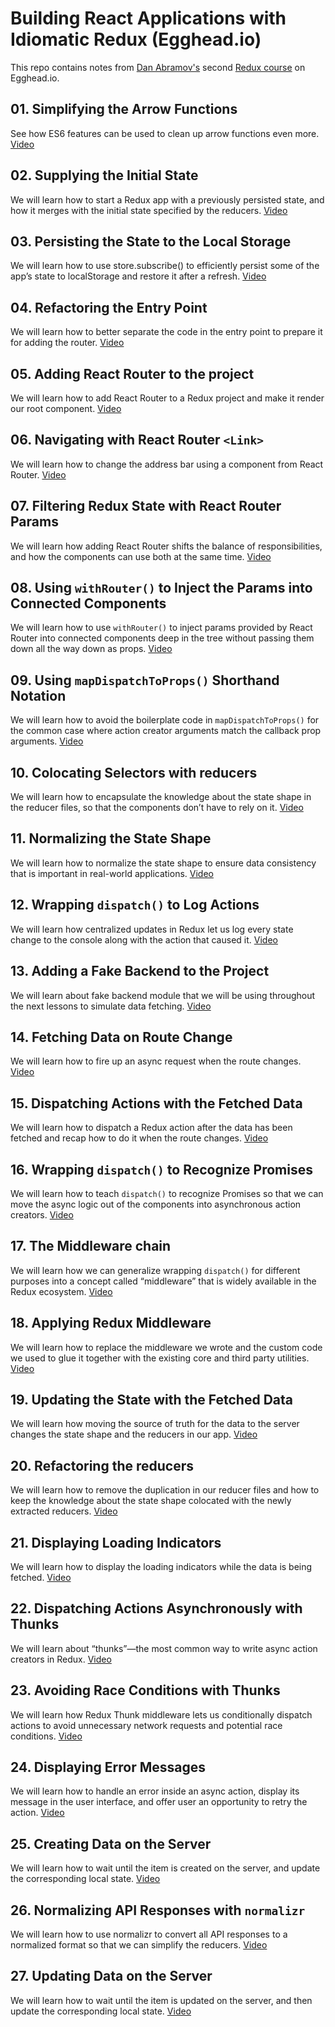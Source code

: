 # Building React Applications with Idiomatic Redux (Egghead.io)

This repo contains notes from [Dan Abramov's](https://github.com/gaearon) second [Redux course](https://egghead.io/courses/building-react-applications-with-idiomatic-redux) on Egghead.io.

## 01\. Simplifying the Arrow Functions
See how ES6 features can be used to clean up arrow functions even more. [Video](https://egghead.io/lessons/javascript-redux-simplifying-the-arrow-functions)


## 02. Supplying the Initial State
We will learn how to start a Redux app with a previously persisted state, and how it merges with the initial state specified by the reducers. [Video](https://egghead.io/lessons/javascript-redux-supplying-the-initial-state)


## 03. Persisting the State to the Local Storage
We will learn how to use store.subscribe() to efficiently persist some of the app’s state to localStorage and restore it after a refresh. [Video](https://egghead.io/lessons/javascript-redux-persisting-the-state-to-the-local-storage#/tab-transcript)


## 04. Refactoring the Entry Point
We will learn how to better separate the code in the entry point to prepare it for adding the router.
[Video](https://egghead.io/lessons/javascript-redux-refactoring-the-entry-point?series=building-react-applications-with-idiomatic-redux#/tab-transcript)


## 05. Adding React Router to the project
We will learn how to add React Router to a Redux project and make it render our root component. [Video](https://egghead.io/lessons/javascript-redux-adding-react-router-to-the-project?series=building-react-applications-with-idiomatic-redux#/tab-transcript)


## 06. Navigating with React Router `<Link>`
We will learn how to change the address bar using a component from React Router.
[Video](https://egghead.io/lessons/javascript-redux-navigating-with-react-router-link?series=building-react-applications-with-idiomatic-redux)


## 07. Filtering Redux State with React Router Params
We will learn how adding React Router shifts the balance of responsibilities, and how the components can use both at the same time.
[Video](https://egghead.io/lessons/javascript-redux-filtering-redux-state-with-react-router-params)


## 08. Using `withRouter()` to Inject the Params into Connected Components
We will learn how to use `withRouter()` to inject params provided by React Router into connected components deep in the tree without passing them down all the way down as props.
[Video](https://egghead.io/lessons/javascript-redux-using-withrouter-to-inject-the-params-into-connected-components)


## 09. Using `mapDispatchToProps()` Shorthand Notation
We will learn how to avoid the boilerplate code in `mapDispatchToProps()` for the common case where action creator arguments match the callback prop arguments.
[Video](https://egghead.io/lessons/javascript-redux-using-mapdispatchtoprops-shorthand-notation)


## 10. Colocating Selectors with reducers
We will learn how to encapsulate the knowledge about the state shape in the reducer files, so that the components don’t have to rely on it.
[Video](https://egghead.io/lessons/javascript-redux-colocating-selectors-with-reducers?series=building-react-applications-with-idiomatic-redux#/tab-transcript)


## 11. Normalizing the State Shape
We will learn how to normalize the state shape to ensure data consistency that is important in real-world applications.
[Video](https://egghead.io/lessons/javascript-redux-normalizing-the-state-shape)


## 12. Wrapping `dispatch()` to Log Actions
We will learn how centralized updates in Redux let us log every state change to the console along with the action that caused it.
[Video](https://egghead.io/lessons/javascript-redux-wrapping-dispatch-to-log-actions)


## 13. Adding a Fake Backend to the Project
We will learn about fake backend module that we will be using throughout the next lessons to simulate data fetching.
[Video](https://egghead.io/lessons/javascript-redux-adding-a-fake-backend-to-the-project)


## 14. Fetching Data on Route Change
We will learn how to fire up an async request when the route changes.
[Video](https://egghead.io/lessons/javascript-redux-fetching-data-on-route-change)


## 15. Dispatching Actions with the Fetched Data
We will learn how to dispatch a Redux action after the data has been fetched and recap how to do it when the route changes.
[Video](https://egghead.io/lessons/javascript-redux-dispatching-actions-with-the-fetched-data?series=building-react-applications-with-idiomatic-redux)


## 16. Wrapping `dispatch()` to Recognize Promises
We will learn how to teach `dispatch()` to recognize Promises so that we can move the async logic out of the components into asynchronous action creators.
[Video](https://egghead.io/lessons/javascript-redux-wrapping-dispatch-to-recognize-promises)


## 17. The Middleware chain
We will learn how we can generalize wrapping `dispatch()` for different purposes into a concept called “middleware” that is widely available in the Redux ecosystem.
[Video](https://egghead.io/lessons/javascript-redux-the-middleware-chain)


## 18. Applying Redux Middleware
We will learn how to replace the middleware we wrote and the custom code we used to glue it together with the existing core and third party utilities.
[Video](https://egghead.io/lessons/javascript-redux-applying-redux-middleware)


## 19. Updating the State with the Fetched Data
We will learn how moving the source of truth for the data to the server changes the state shape and the reducers in our app.
[Video](https://egghead.io/lessons/javascript-redux-updating-the-state-with-the-fetched-data)

## 20. Refactoring the reducers
We will learn how to remove the duplication in our reducer files and how to keep the knowledge about the state shape colocated with the newly extracted reducers.
[Video](https://egghead.io/lessons/javascript-redux-refactoring-the-reducers)


## 21. Displaying Loading Indicators
We will learn how to display the loading indicators while the data is being fetched.
[Video](https://egghead.io/lessons/javascript-redux-displaying-loading-indicators)

## 22. Dispatching Actions Asynchronously with Thunks
We will learn about “thunks”—the most common way to write async action creators in Redux.
[Video](https://egghead.io/lessons/javascript-redux-dispatching-actions-asynchronously-with-thunks)

## 23. Avoiding Race Conditions with Thunks
We will learn how Redux Thunk middleware lets us conditionally dispatch actions to avoid unnecessary network requests and potential race conditions.
[Video](https://egghead.io/lessons/javascript-redux-avoiding-race-conditions-with-thunks)

## 24. Displaying Error Messages
We will learn how to handle an error inside an async action, display its message in the user interface, and offer user an opportunity to retry the action.
[Video](https://egghead.io/lessons/javascript-redux-displaying-error-messages)

## 25. Creating Data on the Server
We will learn how to wait until the item is created on the server, and update the corresponding local state.
[Video](https://egghead.io/lessons/javascript-redux-creating-data-on-the-server)

## 26. Normalizing API Responses with `normalizr`
We will learn how to use normalizr to convert all API responses to a normalized format so that we can simplify the reducers.
[Video](https://egghead.io/lessons/javascript-redux-normalizing-api-responses-with-normalizr)

## 27. Updating Data on the Server
We will learn how to wait until the item is updated on the server, and then update the corresponding local state.
[Video](https://egghead.io/lessons/javascript-redux-updating-data-on-the-server)
